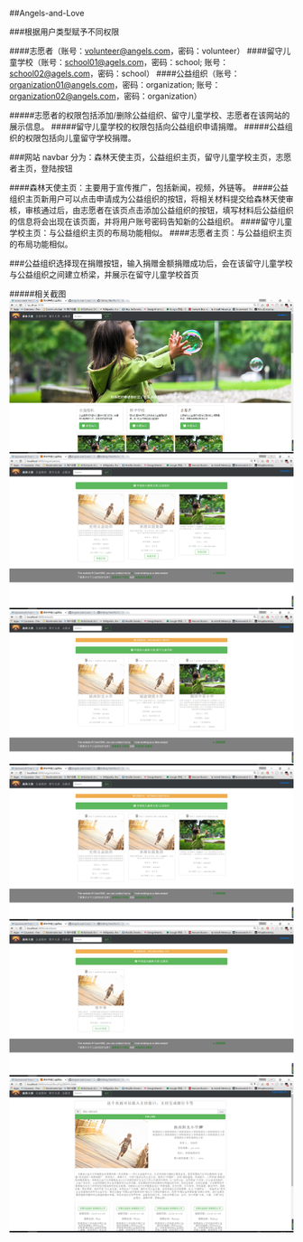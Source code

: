 ##Angels-and-Love

###根据用户类型赋予不同权限

####志愿者（账号：volunteer@angels.com，密码：volunteer）
####留守儿童学校（账号：school01@agels.com，密码：school; 账号：school02@agels.com，密码：school）
####公益组织（账号：organization01@angels.com，密码：organization; 账号：organization02@angels.com，密码：organization）

#####志愿者的权限包括添加/删除公益组织、留守儿童学校、志愿者在该网站的展示信息。
#####留守儿童学校的权限包括向公益组织申请捐赠。
#####公益组织的权限包括向儿童留守学校捐赠。

###网站 navbar 分为：森林天使主页，公益组织主页，留守儿童学校主页，志愿者主页，登陆按钮

####森林天使主页：主要用于宣传推广，包括新闻，视频，外链等。
####公益组织主页新用户可以点击申请成为公益组织的按钮，将相关材料提交给森林天使审核，审核通过后，由志愿者在该页点击添加公益组织的按钮，填写材料后公益组织的信息将会出现在该页面，并将用户账号密码告知新的公益组织。
####留守儿童学校主页：与公益组织主页的布局功能相似。
####志愿者主页：与公益组织主页的布局功能相似。

###公益组织选择现在捐赠按钮，输入捐赠金额捐赠成功后，会在该留守儿童学校与公益组织之间建立桥梁，并展示在留守儿童学校首页

#####相关截图
<img src="code/public/snapshot/home.png">
<img src="code/public/snapshot/org.png">
<img src="code/public/snapshot/org-school.png">
<img src="code/public/snapshot/org-volunteer.png">
<img src="code/public/snapshot/vol-volunteer.png">
<img src="code/public/snapshot/donate.png">

